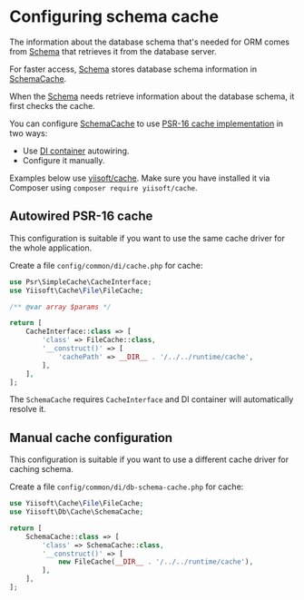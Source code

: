 # Configuring schema cache

The information about the database schema that's needed for ORM comes from
[Schema](https://github.com/yiisoft/db/blob/master/src/Schema/AbstractSchema.php) that retrieves it from the
database server.

For faster access, [Schema](https://github.com/yiisoft/db/blob/master/src/Schema/AbstractSchema.php) stores database
schema information in [SchemaCache](https://github.com/yiisoft/db/blob/master/src/Cache/SchemaCache.php).

When the [Schema](https://github.com/yiisoft/db/blob/master/src/Schema/AbstractSchema.php) needs
retrieve information about the database schema, it first checks the cache.

You can configure [SchemaCache](https://github.com/yiisoft/db/blob/master/src/Cache/SchemaCache.php) to use
[PSR-16 cache implementation](https://github.com/php-fig/simple-cache) in two ways:

- Use [DI container](https://github.com/yiisoft/di) autowiring.
- Configure it manually.

Examples below use [yiisoft/cache](https://github.com/yiisoft/cache). Make sure you have installed it via Composer
using `composer require yiisoft/cache`.

## Autowired PSR-16 cache

This configuration is suitable if you want to use the same cache driver for the whole application.

Create a file `config/common/di/cache.php` for cache:

```php
use Psr\SimpleCache\CacheInterface;
use Yiisoft\Cache\File\FileCache;

/** @var array $params */

return [
    CacheInterface::class => [
        'class' => FileCache::class,
        '__construct()' => [
            'cachePath' => __DIR__ . '/../../runtime/cache',
        ],
    ],
];
```

The `SchemaCache` requires `CacheInterface` and DI container will automatically resolve it.

## Manual cache configuration

This configuration is suitable if you want to use a different cache driver for caching schema.

Create a file `config/common/di/db-schema-cache.php` for cache:

```php
use Yiisoft\Cache\File\FileCache;
use Yiisoft\Db\Cache\SchemaCache;

return [
    SchemaCache::class => [
        'class' => SchemaCache::class,
        '__construct()' => [
            new FileCache(__DIR__ . '/../../runtime/cache'),
        ],
    ],
];
```
